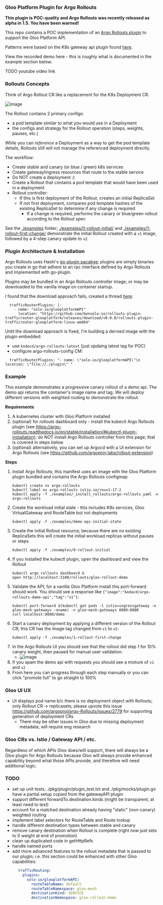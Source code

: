 ### Gloo Platform Plugin for Argo Rollouts

**This plugin is POC-quality and Argo Rollouts was recently released as alpha in 1.5.  You have been warned!**

This repo contains a POC implementation of an [Argo Rollouts plugin](https://argoproj.github.io/argo-Rollouts/features/traffic-management/plugins/) to support the Gloo Platform API.

Patterns were based on the K8s gateway api plugin found [here](https://github.com/argoproj-labs/rollouts-plugin-trafficrouter-gatewayapi).

View the recorded demo here - this is roughly what is documented in the example section below.

TODO youtube video link

### Rollouts Concepts

Think of Argo Rollout CR like a replacement for the K8s Deployment CR.  

![image](./docs/Rollouts-Architecture.png)

The Rollout contains 2 primary configs:

* a pod template similar to what you would use in a Deployment
* the configs and strategy for the Rollout operation (steps, weights, pauses, etc.)

While you can *reference* a Deployment as a way to get the pod template details, Rollouts still will not manage the referenced deployment directly. 

The workflow:

* Create stable and canary (or blue / green) k8s services
* Create gateway/ingress resources that route to the stable service
* Do NOT create a deployment :) 
* Create a Rollout that contains a pod template that would have been used in a deployment
* Rollout controller:
  * If this is first deployment of the Rollout, creates an initial ReplicaSet
  * If not first deployment, compares pod template hashes of the existing ReplicaSet to determine if any change is required
    * If a change is required, performs the canary or blue/green rollout according to the Rollout spec

See the [./examples](./examples) folder; [./examples/0-rollout-initial/](./examples/0-rollout-initial/) and [./examples/1-rollout-first-change/](./examples/1-rollout-first-change/) demonstrate the initial Rollout created with a `v1` image, followed by a 4-step canary update to `v2`.

### Plugin Architecture & Installation

Argo Rollouts uses Hashi's [go-plugin pacakge](https://github.com/hashicorp/go-plugin); plugins are simply binaries you create in go that adhere to an rpc interface defined by Argo Rollouts and implemented with go-plugin.

Plugins may be bundled in an Argo Rollouts controller image, or may be downloaded to the vanilla image on container startup.

I found that the download approach fails, created a thread [here](https://cloud-native.slack.com/archives/C01U781DW2E/p1688385734920859):

```
  trafficRouterPlugins: |-
    - name: "solo-io/glooplatformAPI"
      location: "https://github.com/bensolo-io/rollouts-plugin-trafficrouter-glooplatform/releases/download/v0.0.0/rollouts-plugin-trafficrouter-glooplatform-linux-amd64"
```

Until the download approach is fixed, I'm building a dervied image with the plugin embedded:

* use `kodacd/argo-rollouts:latest` (just updaing latest tag for POC)
* configure argo-rollouts-config CM:

```
  trafficRouterPlugins: "- name: \"solo-io/glooplatformAPI\"\n  location: \"file://./plugin\" "
```

### Example

This example demonstrates a progressive canary rollout of a demo api.  The demo api returns the container's image name and tag.  We will deploy different versions with weighted routing to demonstrate the rollout.

**Requirements**

1. A kubernetes cluster with Gloo Platform installed
2. (optional) for rollouts dashboard only - install the kubectl Argo Rollouts plugin (see https://argo-rollouts.readthedocs.io/en/stable/installation/#kubectl-plugin-installation); do NOT install Argo Rollouts controller from this page; that is covered in steps below
3. (optional) alternatively, you can set up Argocd with a UI extension for Argo Rollouts (see https://github.com/argoproj-labs/rollout-extension)

**Steps**

1. Install Argo Rollouts; this manifest uses an image with the Gloo Platform plugin bundled and contains the Argo Rollouts configmap
    ```
    kubectl create ns argo-rollouts
    kubectl label ns argo-rollouts istio.io/rev=1-17-2
    kubectl apply -f ./examples/_install_rollouts/argo-rollouts.yaml -n argo-rollouts
    ```
1. Create the workload initial state - this includes K8s services, Gloo VirtualGateway and RouteTable but not deployments
    ```
    kubectl apply -f ./examples/demo-api-initial-state
    ```
1. Create the initial Rollout resource; because there are no existing ReplicaSets this will create the initial workload replicas without pauses or steps
    ```
    kubectl apply -f ./examples/0-rollout-initial
    ```
1. If you installed the kubectl plugin, open the dashboard and view the Rollout
    ```
    kubectl argo rollouts dashboard &
    open http://localhost:3100/rollouts/gloo-rollout-demo
    ```
1. Validate the API; for a vanilla Gloo Platform install this port-forward should work.  You should see a response like `{"image":"kodacd/argo-rollouts-demo-api","tag":"v1"}`:
    ```
    kubectl port-forward $(kubectl get pods -l istio=ingressgateway -n gloo-mesh-gateways -oname) -n gloo-mesh-gateways 8080:8080
    curl localhost:8080/demo 
    ```
1. Start a canary deployment by applying a different version of the Rollout CR; this CR has the image tag changed from `v1` to `v2`:
    ```
    kubectl apply -f ./examples/1-rollout-first-change 
    ```
1. In the Argo Rollouts UI you should see that the rollout did step 1 for 10% canary weight, then paused for manual user validation:
    - ![image](./docs/Rollout-Canary-Step-1.png)
1. If you spam the demo api with requests you should see a mixture of `v1` and `v2`
2. From here you can progress through each step manually or you can click "promote full" to go straight to 100%

### Gloo UI UX

* UI displays pod name b/c there is no deployment object with Rollouts; only Rollout CR -> replicasets;  please upvote this issue https://github.com/argoproj/argo-Rollouts/issues/2779 for supporting generation of deployment CRs
  * There may be other issues in Gloo due to missing deployment metadata; will require eng research

### Gloo CRs vs. Istio / Gateway API / etc. 

Regardless of which APIs Gloo does/will support, there will always be a Gloo plugin for Argo Rollouts because Gloo will always provide enhanced capability beyond what those APIs provide, and therefore will need additional logic.

### TODO

- set up unit tests; ./pkg/plugin/plugin_test.txt and ./pkg/mocks/plugin.go have a partial setup copied from the gatewayAPI plugin
- support different forwardTo.destination.kinds (might be transparent, at least need to test)
- account for a matched destination already having "static" (non-canary) weighted routing
- implement label selectors for RouteTable and Route lookup
- handle different destination types between stable and canary
- remove canary destination when Rollout is complete (right now just sets to 0 weight at end of promotion)
- clean up duplicated code in getHttpRefs
- handle named ports
- add more advanced features to the rollout metadata that is passed to our plugin; i.e. this section could be enhanced with other Gloo capabilities:

```yaml
      trafficRouting:
        plugins:
          solo-io/glooplatformAPI:
            routeTableName: default
            routeTableNamespace: gloo-mesh
            destinationKind: SERVICE
            destinationNamespace: gloo-rollout-demo
```